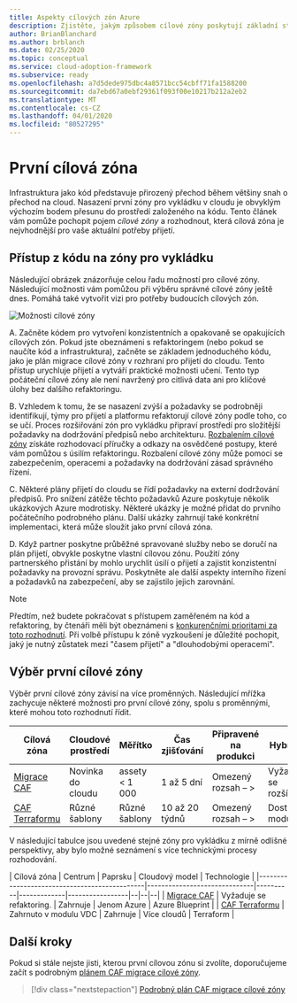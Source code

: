 ```yaml
---
title: Aspekty cílových zón Azure
description: Zjistěte, jakým způsobem cílové zóny poskytují základní stavební bloky libovolného prostředí přechodu na cloud.
author: BrianBlanchard
ms.author: brblanch
ms.date: 02/25/2020
ms.topic: conceptual
ms.service: cloud-adoption-framework
ms.subservice: ready
ms.openlocfilehash: a7d5dede975dbc4a8571bcc54cbff71fa1588200
ms.sourcegitcommit: da7ebd67a0ebf29361f093f00e10217b212a2eb2
ms.translationtype: MT
ms.contentlocale: cs-CZ
ms.lasthandoff: 04/01/2020
ms.locfileid: "80527295"
---
```

# <a name="first-landing-zone"></a>První cílová zóna

Infrastruktura jako kód představuje přirozený přechod během většiny snah o přechod na cloud. Nasazení první zóny pro vykládku v cloudu je obvyklým výchozím bodem přesunu do prostředí založeného na kódu. Tento článek vám pomůže pochopit pojem _cílové zóny_ a rozhodnout, která cílová zóna je nejvhodnější pro vaše aktuální potřeby přijetí.

## <a name="code-first-approach-to-landing-zones"></a>Přístup z kódu na zóny pro vykládku

Následující obrázek znázorňuje celou řadu možností pro cílové zóny. Následující možnosti vám pomůžou při výběru správné cílové zóny ještě dnes. Pomáhá také vytvořit vizi pro potřeby budoucích cílových zón.

![Možnosti cílové zóny](../../_images/ready/landing-zone-options.png)

A. Začněte kódem pro vytvoření konzistentních a opakovaně se opakujících cílových zón. Pokud jste obeznámeni s refaktoringem (nebo pokud se naučíte kód a infrastruktura), začněte se základem jednoduchého kódu, jako je plán migrace cílové zóny v rozhraní pro přijetí do cloudu. Tento přístup urychluje přijetí a vytváří praktické možnosti učení. Tento typ počáteční cílové zóny ale není navržený pro citlivá data ani pro klíčové úlohy bez dalšího refaktoringu.

B. Vzhledem k tomu, že se nasazení zvýší a požadavky se podrobněji identifikují, týmy pro přijetí a platformu refaktorují cílové zóny podle toho, co se učí. Proces rozšiřování zón pro vykládku připraví prostředí pro složitější požadavky na dodržování předpisů nebo architekturu. [Rozbalením cílové zóny](../considerations/index.md) získáte rozhodovací příručky a odkazy na osvědčené postupy, které vám pomůžou s úsilím refaktoringu. Rozbalení cílové zóny může pomoci se zabezpečením, operacemi a požadavky na dodržování zásad správného řízení.

C. Některé plány přijetí do cloudu se řídí požadavky na externí dodržování předpisů. Pro snížení zátěže těchto požadavků Azure poskytuje několik ukázkových Azure modrotisky. Některé ukázky je možné přidat do prvního počátečního podrobného plánu. Další ukázky zahrnují také konkrétní implementaci, která může sloužit jako první cílová zóna.

D. Když partner poskytne průběžné spravované služby nebo se doručí na plán přijetí, obvykle poskytne vlastní cílovou zónu. Použití zóny partnerského přistání by mohlo urychlit úsilí o přijetí a zajistit konzistentní požadavky na provozní správu. Poskytněte ale další aspekty interního řízení a požadavků na zabezpečení, aby se zajistilo jejich zarovnání.

> [!NOTE]
> Předtím, než budete pokračovat s přístupem zaměřeném na kód a refaktoring, by čtenáři měli být obeznámeni s [konkurenčními prioritami za toto rozhodnutí](../../strategy/balance-competing-priorities.md#balance-during-ready). Při volbě přístupu k zóně vyzkoušení je důležité pochopit, jaký je nutný zůstatek mezi "časem přijetí" a "dlouhodobými operacemi".

## <a name="choosing-a-first-landing-zone"></a>Výběr první cílové zóny

Výběr první cílové zóny závisí na více proměnných. Následující mřížka zachycuje některé možnosti pro první cílové zóny, spolu s proměnnými, které mohou toto rozhodnutí řídit.

| Cílová zóna                                 | Cloudové prostředí  | Měřítko             | Čas zjišťování | Připravené na produkci | Hybridní             | Citlivá data     | Kritická poslání   | Dodržování předpisů         |
|----------------------------------------------|-------------------|-------------------|----------------|------------------|--------------------|--------------------|--------------------|--------------------|
| [Migrace CAF](./migrate-landing-zone.md)     | Novinka do cloudu      | assety < 1 000    | 1 až 5 dní    | Omezený rozsah – > | Vyžaduje se rozšíření. | Vyžaduje se rozšíření. | Vyžaduje se rozšíření. | Vyžaduje se rozšíření. |
| [CAF Terraformu](./terraform-landing-zone.md) | Různé šablony | Různé šablony | 10 až 20 týdnů | Omezený rozsah – > | Dostupné moduly  | Dostupné moduly  | Dostupné moduly  | Dostupné moduly  |

V následující tabulce jsou uvedené stejné zóny pro vykládku z mírně odlišné perspektivy, aby bylo možné seznámení s více technickými procesy rozhodování.

| Cílová zóna                                 | Centrum                          | Paprsku    | Cloudový model | Technologie      |
|----------------------------------------------|------------------------------|----------|-------------|-----------------|--|--|--|
| [Migrace CAF](./migrate-landing-zone.md)     | Vyžaduje se refaktoring.            | Zahrnuje | Jenom Azure  | Azure Blueprint |
| [CAF Terraformu](./terraform-landing-zone.md) | Zahrnuto v modulu VDC       | Zahrnuje | Více cloudů  | Terraform       |

## <a name="next-steps"></a>Další kroky

Pokud si stále nejste jisti, kterou první cílovou zónu si zvolíte, doporučujeme začít s podrobným [plánem CAF migrace cílové zóny](./migrate-landing-zone.md).

> [!div class="nextstepaction"]
> [Podrobný plán CAF migrace cílové zóny](./migrate-landing-zone.md)
